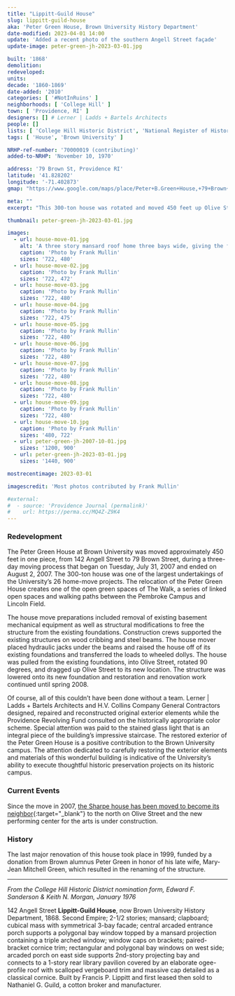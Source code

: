 ```yaml
---
title: "Lippitt-Guild House"
slug: lippitt-guild-house
aka: 'Peter Green House, Brown University History Department'
date-modified: 2023-04-01 14:00
update: 'Added a recent photo of the southern Angell Street façade'
update-image: peter-green-jh-2023-03-01.jpg

built: '1868'
demolition:
redeveloped:
units:
decade: '1860-1869'
date-added: '2010'
categories: [ '#NotInRuins' ]
neighborhoods: [ 'College Hill' ]
town: [ 'Providence, RI' ]
designers: [] # Lerner | Ladds + Bartels Architects
people: []
lists: [ 'College Hill Historic District', 'National Register of Historic Places' ]
tags: [ 'House', 'Brown University' ]

NRHP-ref-number: '70000019 (contributing)'
added-to-NRHP: 'November 10, 1970'

address: '79 Brown St, Providence RI'
latitude: '41.828202'
longitude: '-71.402873'
gmap: "https://www.google.com/maps/place/Peter+B.Green+House,+79+Brown+St,+Providence,+RI+02906/@41.828202,-71.402873,162m/data=!3m1!1e3!4m5!3m4!1s0x89e445232941d1b5:0x9426e37303454718!8m2!3d41.8280761!4d-71.4029079"

meta: ""
excerpt: "This 300-ton house was rotated and moved 450 feet up Olive Street in one piece over the course of three days"

thumbnail: peter-green-jh-2023-03-01.jpg

images: 
  - url: house-move-01.jpg
    alt: 'A three story mansard roof home three bays wide, giving the façade a square appearance. A projecting central entrance sits below a three-sided bay window. Decoration on the details are bold and appropriate for a second empire styled home.'
    caption: 'Photo by Frank Mullin'
    sizes: '722, 480'
  - url: house-move-02.jpg
    caption: 'Photo by Frank Mullin'
    sizes: '722, 472'
  - url: house-move-03.jpg
    caption: 'Photo by Frank Mullin'
    sizes: '722, 480'
  - url: house-move-04.jpg
    caption: 'Photo by Frank Mullin'
    sizes: '722, 475'
  - url: house-move-05.jpg
    caption: 'Photo by Frank Mullin'
    sizes: '722, 480'
  - url: house-move-06.jpg
    caption: 'Photo by Frank Mullin'
    sizes: '722, 480'
  - url: house-move-07.jpg
    caption: 'Photo by Frank Mullin'
    sizes: '722, 480'
  - url: house-move-08.jpg
    caption: 'Photo by Frank Mullin'
    sizes: '722, 480'
  - url: house-move-09.jpg
    caption: 'Photo by Frank Mullin'
    sizes: '722, 480'
  - url: house-move-10.jpg
    caption: 'Photo by Frank Mullin'
    sizes: '480, 722'
  - url: peter-green-jh-2007-10-01.jpg
    sizes: '1200, 900'
  - url: peter-green-jh-2023-03-01.jpg
    sizes: '1440, 900'

mostrecentimage: 2023-03-01

imagescredit: 'Most photos contributed by Frank Mullin'

#external:
#  - source: 'Providence Journal (permalink)'
#    url: https://perma.cc/MQ4Z-Z9K4
---
```


### Redevelopment

The Peter Green House at Brown University was moved approximately 450 feet in one piece, from 142 Angell Street to 79 Brown Street, during a three-day moving process that began on Tuesday, July 31, 2007 and ended on August 2, 2007. The 300-ton house was one of the largest undertakings of the University’s 26 home-move projects. The relocation of the Peter Green House creates one of the open green spaces of The Walk, a series of linked open spaces and walking paths between the Pembroke Campus and Lincoln Field.

The house move preparations included removal of existing basement mechanical equipment as well as structural modifications to free the structure from the existing foundations. Construction crews supported the existing structures on wood cribbing and steel beams. The house mover placed hydraulic jacks under the beams and raised the house off of its existing foundations and transferred the loads to wheeled dollys. The house was pulled from the existing foundations, into Olive Street, rotated 90 degrees, and dragged up Olive Street to its new location. The structure was lowered onto its new foundation and restoration and renovation work continued until spring 2008.

Of course, all of this couldn’t have been done without a team. Lerner \| Ladds + Bartels Architects and H.V. Collins Company General Contractors designed, repaired and reconstructed original exterior elements while the Providence Revolving Fund consulted on the historically appropriate color scheme. Special attention was paid to the stained glass light that is an integral piece of the building’s impressive staircase. The restored exterior of the Peter Green House is a positive contribution to the Brown University campus. The attention dedicated to carefully restoring the exterior elements and materials of this wonderful building is indicative of the University’s ability to execute thoughtful historic preservation projects on its historic campus.


### Current Events

Since the move in 2007, [the Sharpe house has been moved to become its neighbor](//www.brown.edu/news/2020-02-05/history){:target="_blank"} to the north on Olive Street and the new performing center for the arts is under construction. 


### History

The last major renovation of this house took place in 1999, funded by a donation from Brown alumnus Peter Green in honor of his late wife, Mary-Jean Mitchell Green, which resulted in the renaming of the structure.

***

_From the College Hill Historic District nomination form, Edward F. Sanderson & Keith N. Morgan, January 1976_

142 Angell Street **Lippitt-Guild House**, now Brown University History Department, 1868. Second Empire; 2-1/2 stories; mansard; clapboard; cubical mass with symmetrical 3-bay facade; central arcaded entrance porch supports a polygonal bay window topped by a mansard projection containing a triple arched window; window caps on brackets; paired-bracket cornice trim; rectangular and polygonal bay windows on west side; arcaded porch on east side supports 2nd-story projecting bay and connects to a 1-story rear library pavilion covered by an elaborate ogee-profile roof with scalloped vergeboard trim and massive cap detailed as a classical cornice. Built by Francis P. Lippitt and first leased then sold to Nathaniel G. Guild, a cotton broker and manufacturer.
